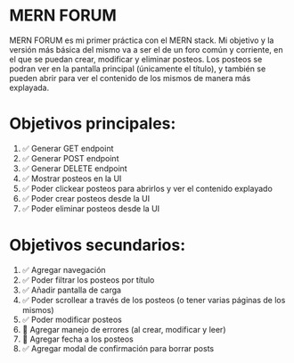 # MERN FORUM

MERN FORUM es mi primer práctica con el MERN stack. Mi objetivo y la versión más básica del mismo va a ser el de un foro común y corriente, en el que se puedan crear, modificar y eliminar posteos. Los posteos se podran ver en la pantalla principal (únicamente el título), y también se pueden abrir para ver el contenido de los mismos de manera más explayada.

# Objetivos principales:

1.  ✅ Generar GET endpoint
2.  ✅ Generar POST endpoint
3.  ✅ Generar DELETE endpoint
4.  ✅ Mostrar posteos en la UI
5.  ✅ Poder clickear posteos para abrirlos y ver el contenido explayado
6.  ✅ Poder crear posteos desde la UI
7.  ✅ Poder eliminar posteos desde la UI

# Objetivos secundarios:

1.  ✅ Agregar navegación
2.  ✅ Poder filtrar los posteos por título
3.  ✅ Añadir pantalla de carga
4.  ✅ Poder scrollear a través de los posteos (o tener varias páginas de los mismos)
5.  ✅ Poder modificar posteos
6.  🚧 Agregar manejo de errores (al crear, modificar y leer)
7.  🚧 Agregar fecha a los posteos
8.  ✅ Agregar modal de confirmación para borrar posts
